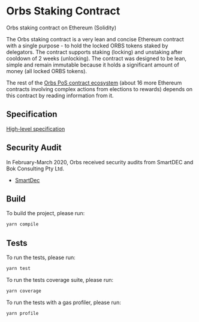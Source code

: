 # Orbs Staking Contract

Orbs staking contract on Ethereum (Solidity)

The Orbs staking contract is a very lean and concise Ethereum contract with a single purpose - to hold the locked ORBS tokens staked by delegators. The contract supports staking (locking) and unstaking after cooldown of 2 weeks (unlocking). The contract was designed to be lean, simple and remain immutable because it holds a significant amount of money (all locked ORBS tokens). 

The rest of the [Orbs PoS contract ecosystem](https://github.com/orbs-network/orbs-ethereum-contracts-v2/) (about 16 more Ethereum contracts involving complex actions from elections to rewards) depends on this contract by reading information from it.

## Specification

[High-level specification](docs/CONTRACT.md)

## Security Audit
In February-March 2020, Orbs received security audits from SmartDEC and Bok Consulting Pty Ltd.

- [SmartDec](Orbs_Staking_SmartDec.pdf)

## Build

To build the project, please run:

```bash
yarn compile
```

## Tests

To run the tests, please run:

```bash
yarn test
```

To run the tests coverage suite, please run:

```bash
yarn coverage
```

To run the tests with a gas profiler, please run:

```bash
yarn profile
```

